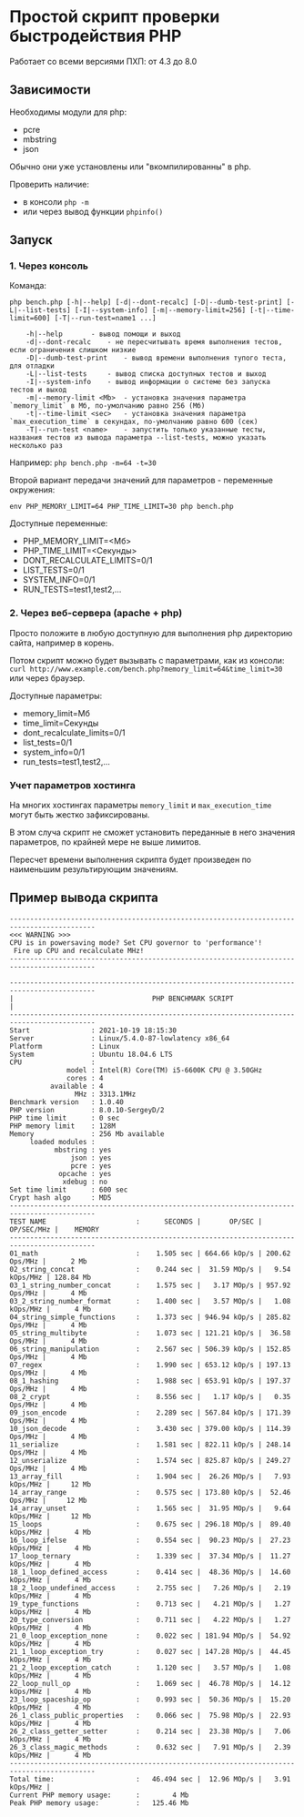 # Простой скрипт проверки быстродействия PHP

Работает со всеми версиями ПХП: от 4.3 до 8.0

## Зависимости

Необходимы модули для php:

- pcre
- mbstring
- json

Обычно они уже установлены или "вкомпилированны" в php.

Проверить наличие:

- в консоли `php -m`
- или через вывод функции `phpinfo()`

## Запуск

### 1. Через консоль

Команда:
```
php bench.php [-h|--help] [-d|--dont-recalc] [-D|--dumb-test-print] [-L|--list-tests] [-I|--system-info] [-m|--memory-limit=256] [-t|--time-limit=600] [-T|--run-test=name1 ...]

	-h|--help		- вывод помощи и выход
	-d|--dont-recalc	- не пересчитывать время выполнения тестов, если ограничения слишком низкие
	-D|--dumb-test-print	- вывод времени выполнения тупого теста, для отладки
	-L|--list-tests		- вывод списка доступных тестов и выход
	-I|--system-info	- вывод информации о системе без запуска тестов и выход
	-m|--memory-limit <Mb>	- установка значения параметра `memory_limit` в Мб, по-умолчанию равно 256 (Мб)
	-t|--time-limit <sec>	- установка значения параметра `max_execution_time` в секундах, по-умолчанию равно 600 (сек)
	-T|--run-test <name>	- запустить только указанные тесты, названия тестов из вывода параметра --list-tests, можно указать несколько раз
```
Например: `php bench.php -m=64 -t=30`

Второй вариант передачи значений для параметров - переменные окружения:
```
env PHP_MEMORY_LIMIT=64 PHP_TIME_LIMIT=30 php bench.php
```

Доступные переменные:

- PHP_MEMORY_LIMIT=<Мб>
- PHP_TIME_LIMIT=<Секунды>
- DONT_RECALCULATE_LIMITS=0/1
- LIST_TESTS=0/1
- SYSTEM_INFO=0/1
- RUN_TESTS=test1,test2,...

### 2. Через веб-сервера (apache + php)

Просто положите в любую доступную для выполнения php директорию сайта, например в корень.

Потом скрипт можно будет вызывать с параметрами, как из консоли:
`curl http://www.example.com/bench.php?memory_limit=64&time_limit=30`
или через браузер.

Доступные параметры:

- memory_limit=Мб
- time_limit=Секунды
- dont_recalculate_limits=0/1
- list_tests=0/1
- system_info=0/1
- run_tests=test1,test2,...

### Учет параметров хостинга

На многих хостингах параметры `memory_limit` и `max_execution_time` могут быть жестко зафиксированы.

В этом случа скрипт не сможет установить переданные в него значения параметров,
по крайней мере не выше лимитов.

Пересчет времени выполнения скрипта будет произведен по наименьшим результирующим значениям.

## Пример вывода скрипта

```
-------------------------------------------------------------------------------------------
<<< WARNING >>>
CPU is in powersaving mode? Set CPU governor to 'performance'!
 Fire up CPU and recalculate MHz!
-------------------------------------------------------------------------------------------

-------------------------------------------------------------------------------------------
|                                  PHP BENCHMARK SCRIPT                                   |
-------------------------------------------------------------------------------------------
Start               : 2021-10-19 18:15:30
Server              : Linux/5.4.0-87-lowlatency x86_64
Platform            : Linux
System              : Ubuntu 18.04.6 LTS
CPU                 :
              model : Intel(R) Core(TM) i5-6600K CPU @ 3.50GHz
              cores : 4
          available : 4
                MHz : 3313.1MHz
Benchmark version   : 1.0.40
PHP version         : 8.0.10-SergeyD/2
PHP time limit      : 0 sec
PHP memory limit    : 128M
Memory              : 256 Mb available
     loaded modules :
           mbstring : yes
               json : yes
               pcre : yes
            opcache : yes
             xdebug : no
Set time limit      : 600 sec
Crypt hash algo     : MD5
-------------------------------------------------------------------------------------------
TEST NAME                      :      SECONDS |       OP/SEC |      OP/SEC/MHz |    MEMORY
-------------------------------------------------------------------------------------------
01_math                        :    1.505 sec | 664.66 kOp/s | 200.62  Ops/MHz |      2 Mb
02_string_concat               :    0.244 sec |  31.59 MOp/s |   9.54 kOps/MHz | 128.84 Mb
03_1_string_number_concat      :    1.575 sec |   3.17 MOp/s | 957.92  Ops/MHz |      4 Mb
03_2_string_number_format      :    1.400 sec |   3.57 MOp/s |   1.08 kOps/MHz |      4 Mb
04_string_simple_functions     :    1.373 sec | 946.94 kOp/s | 285.82  Ops/MHz |      4 Mb
05_string_multibyte            :    1.073 sec | 121.21 kOp/s |  36.58  Ops/MHz |      4 Mb
06_string_manipulation         :    2.567 sec | 506.39 kOp/s | 152.85  Ops/MHz |      4 Mb
07_regex                       :    1.990 sec | 653.12 kOp/s | 197.13  Ops/MHz |      4 Mb
08_1_hashing                   :    1.988 sec | 653.91 kOp/s | 197.37  Ops/MHz |      4 Mb
08_2_crypt                     :    8.556 sec |   1.17 kOp/s |   0.35  Ops/MHz |      4 Mb
09_json_encode                 :    2.289 sec | 567.84 kOp/s | 171.39  Ops/MHz |      4 Mb
10_json_decode                 :    3.430 sec | 379.00 kOp/s | 114.39  Ops/MHz |      4 Mb
11_serialize                   :    1.581 sec | 822.11 kOp/s | 248.14  Ops/MHz |      4 Mb
12_unserialize                 :    1.574 sec | 825.87 kOp/s | 249.27  Ops/MHz |      4 Mb
13_array_fill                  :    1.904 sec |  26.26 MOp/s |   7.93 kOps/MHz |     12 Mb
14_array_range                 :    0.575 sec | 173.80 kOp/s |  52.46  Ops/MHz |     12 Mb
14_array_unset                 :    1.565 sec |  31.95 MOp/s |   9.64 kOps/MHz |     12 Mb
15_loops                       :    0.675 sec | 296.18 MOp/s |  89.40 kOps/MHz |      4 Mb
16_loop_ifelse                 :    0.554 sec |  90.23 MOp/s |  27.23 kOps/MHz |      4 Mb
17_loop_ternary                :    1.339 sec |  37.34 MOp/s |  11.27 kOps/MHz |      4 Mb
18_1_loop_defined_access       :    0.414 sec |  48.36 MOp/s |  14.60 kOps/MHz |      4 Mb
18_2_loop_undefined_access     :    2.755 sec |   7.26 MOp/s |   2.19 kOps/MHz |      4 Mb
19_type_functions              :    0.713 sec |   4.21 MOp/s |   1.27 kOps/MHz |      4 Mb
20_type_conversion             :    0.711 sec |   4.22 MOp/s |   1.27 kOps/MHz |      4 Mb
21_0_loop_exception_none       :    0.022 sec | 181.94 MOp/s |  54.92 kOps/MHz |      4 Mb
21_1_loop_exception_try        :    0.027 sec | 147.28 MOp/s |  44.45 kOps/MHz |      4 Mb
21_2_loop_exception_catch      :    1.120 sec |   3.57 MOp/s |   1.08 kOps/MHz |      4 Mb
22_loop_null_op                :    1.069 sec |  46.78 MOp/s |  14.12 kOps/MHz |      4 Mb
23_loop_spaceship_op           :    0.993 sec |  50.36 MOp/s |  15.20 kOps/MHz |      4 Mb
26_1_class_public_properties   :    0.066 sec |  75.98 MOp/s |  22.93 kOps/MHz |      4 Mb
26_2_class_getter_setter       :    0.214 sec |  23.38 MOp/s |   7.06 kOps/MHz |      4 Mb
26_3_class_magic_methods       :    0.632 sec |   7.91 MOp/s |   2.39 kOps/MHz |      4 Mb
-------------------------------------------------------------------------------------------
Total time:                    :   46.494 sec |  12.96 MOp/s |   3.91 kOps/MHz |
Current PHP memory usage:      :        4 Mb
Peak PHP memory usage:         :   125.46 Mb
```
